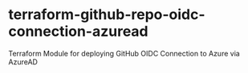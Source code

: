 # terraform-github-repo-oidc-connection-azuread
Terraform Module for deploying GitHub OIDC Connection to Azure via AzureAD

<!-- BEGIN_TF_DOCS -->

<!-- END_TF_DOCS -->